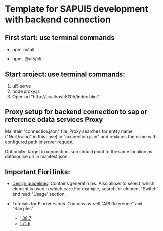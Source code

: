 # Template for SAPUI5 development with backend connection

## First start: use terminal commands

- npm install
<!-- - ui5 install -g -->
- npm i @ui5/cli

## Start project: use terminal commands:

1. ui5 serve
2. node proxy.js
3. Open url "http://localhost:8005/index.html"

## Proxy setup for backend connection to sap or reference odata services Proxy

Maintain "connection.json" file: Proxy searches for entity name ("Northwind" in
this case) in "connection.json" and replaces the name with configured path in
server request.

Optionally: target in connectionJson should point to the same location as
datasource uri in manifest.json

## Important Fiori links:

- [Design guidelines](https://experience.sap.com/fiori-design-web/). Contains
  general rules. Also allows to select, which element is used in which case.For
  example, search for element "Switch" and read "Usage" section.

- Tutorials for Fiori versions. Contains as well "API Reference" and "Samples".

  - [1.38.7](https://sapui5.hana.ondemand.com/1.38.7/#docs/guide/167193ced54c41c3961d7df3479d7bbe.html)
  - [1.71.6](https://sapui5.hana.ondemand.com/1.71.6/#/topic/8b49fc198bf04b2d9800fc37fecbb218)
